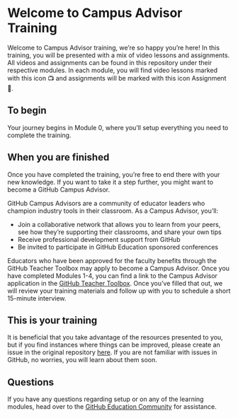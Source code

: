 # Welcome to Campus Advisor Training
Welcome to Campus Advisor training, we’re so happy you’re here!
In this training, you will be presented with a mix of video lessons and assignments. All videos and assignments can be found in this repository under their respective modules.
In each module, you will find video lessons marked with this icon 📺 and assignments will be marked with this icon Assignment 📓. 

## To begin
Your journey begins in Module 0, where you’ll setup everything you need to complete the training.



## When you are finished
Once you have completed the training, you’re free to end there with your new knowledge. If you want to take it a step further, you might want to become a GitHub Campus Advisor.

GitHub Campus Advisors are a community of educator leaders who champion industry tools in their classroom. As a Campus Advisor, you’ll:
- Join a collaborative network that allows you to learn from your peers, see how they’re supporting their classrooms, and share your own tips
- Receive professional development support from GitHub
- Be invited to participate in GitHub Education sponsored conferences
 
Educators who have been approved for the faculty benefits through the GitHub Teacher Toolbox may apply to become a Campus Advisor.
Once you have completed Modules 1-4, you can find a link to the Campus Advisor application in the [GitHub Teacher Toolbox](https://education.github.com/toolbox/offers). Once you’ve filled that out, we will review your training materials and follow up with you to schedule a short 15-minute interview.

## This is your training
It is beneficial that you take advantage of the resources presented to you, but if you find instances where things can be improved, please create an issue in the original repository [here](https://github.com/github-campus-advisors/Campus-Advisor-Training/issues). If you are not familiar with issues in GitHub, no worries, you will learn about them soon.

## Questions
If you have any questions regarding setup or on any of the learning modules, head over to the [GitHub Education Community](https://education.github.community/c/teachers/advisors) for assistance.
